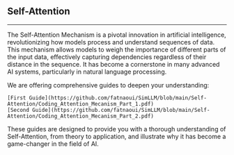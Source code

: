 ## Self-Attention
-------------------
The Self-Attention Mechanism is a pivotal innovation in artificial intelligence, revolutionizing how models process and understand sequences of data. This mechanism allows models to weigh the importance of different parts of the input data, effectively capturing dependencies regardless of their distance in the sequence. It has become a cornerstone in many advanced AI systems, particularly in natural language processing.

We are offering comprehensive guides to deepen your understanding:

    [First Guide](https://github.com/fatnaoui/SimLLM/blob/main/Self-Attention/Coding_Attention_Mecanism_Part_1.pdf)
    [Second Guide](https://github.com/fatnaoui/SimLLM/blob/main/Self-Attention/Coding_Attention_Mecanism_Part_2.pdf)

These guides are designed to provide you with a thorough understanding of Self-Attention, from theory to application, and illustrate why it has become a game-changer in the field of AI.

